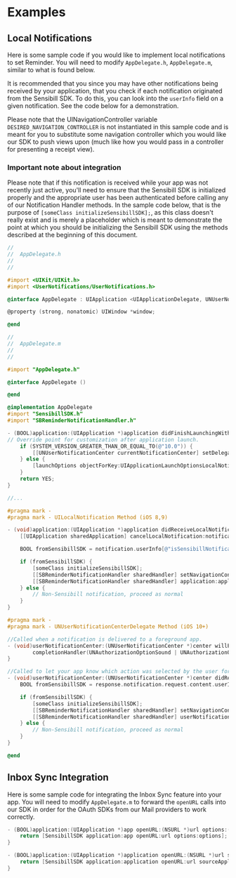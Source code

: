 # Examples
## Local Notifications

Here is some sample code if you would like to implement local notifications to set Reminder. You will need to modify `AppDelegate.h`, `AppDelegate.m`, similar to what is found below.

It is recommended that you since you may have other notifications being received by your application, that you check if each notification originated from the Sensibill SDK. To do this, you can look into the `userInfo` field on a given notification. See the code below for a demonstration.

Please note that the UINavigationController variable `DESIRED_NAVIGATION_CONTROLLER` is not instantiated in this sample code and is meant for you to substitute some navigation controller which you would like our SDK to push views upon (much like how you would pass in a controller for presenting a receipt view).

### Important note about integration

Please note that if this notification is received while your app was not recently just active, you'll need to ensure that the Sensibill SDK is initialized properly and the appropriate user has been authenticated before calling any of our Notification Handler methods. In the sample code below, that is the purpose of `[someClass initializeSensibillSDK];`, as this class doesn't really exist and is merely a placeholder which is meant to demonstrate the point at which you should be initializing the Sensibill SDK using the methods described at the beginning of this document.

```objective-c
//
//  AppDelegate.h
//
//

#import <UIKit/UIKit.h>
#import <UserNotifications/UserNotifications.h>

@interface AppDelegate : UIApplication <UIApplicationDelegate, UNUserNotificationCenterDelegate>

@property (strong, nonatomic) UIWindow *window;

@end

//
//  AppDelegate.m
//
//

#import "AppDelegate.h"

@interface AppDelegate ()

@end

@implementation AppDelegate
#import "SensibillSDK.h"
#import "SBReminderNotificationHandler.h"

- (BOOL)application:(UIApplication *)application didFinishLaunchingWithOptions:(NSDictionary *)launchOptions {
// Override point for customization after application launch.
    if (SYSTEM_VERSION_GREATER_THAN_OR_EQUAL_TO(@"10.0")) {
        [[UNUserNotificationCenter currentNotificationCenter] setDelegate:self];
    } else {
        [launchOptions objectForKey:UIApplicationLaunchOptionsLocalNotificationKey];
    }
    return YES;
}

//...

#pragma mark -
#pragma mark - UILocalNotification Method (iOS 8,9)

- (void)application:(UIApplication *)application didReceiveLocalNotification:(UILocalNotification *)notification {
    [[UIApplication sharedApplication] cancelLocalNotification:notification] ;

    BOOL fromSensibillSDK = notification.userInfo[@"isSensibillNotification"];

    if (fromSensibillSDK) {
        [someClass initializeSensibillSDK];
        [[SBReminderNotificationHandler sharedHandler] setNavigationControllerToUse:[self visibleViewController:self.window.rootViewController].navigationController];
        [[SBReminderNotificationHandler sharedHandler] application:application didReceiveLocalNotification:notification];
    } else {
        // Non-Sensibill notification, proceed as normal
    }
}

#pragma mark -
#pragma mark - UNUserNotificationCenterDelegate Method (iOS 10+)

//Called when a notification is delivered to a foreground app.
- (void)userNotificationCenter:(UNUserNotificationCenter *)center willPresentNotification:(UNNotification *)notification withCompletionHandler:(void (^)(UNNotificationPresentationOptions options))completionHandler {
        completionHandler(UNAuthorizationOptionSound | UNAuthorizationOptionAlert);
}

//Called to let your app know which action was selected by the user for a given notification.
- (void)userNotificationCenter:(UNUserNotificationCenter *)center didReceiveNotificationResponse:(UNNotificationResponse *)response withCompletionHandler:(void(^)())completionHandler {
    BOOL fromSensibillSDK = response.notification.request.content.userInfo[@"isSensibillNotification"];

    if (fromSensibillSDK) {
        [someClass initializeSensibillSDK];
        [[SBReminderNotificationHandler sharedHandler] setNavigationControllerToUse:[self visibleViewController:self.window.rootViewController].navigationController];
        [[SBReminderNotificationHandler sharedHandler] userNotificationCenter:center didReceiveNotificationResponse:response withCompletionHandler:completionHandler];
    } else {
        // Non-Sensibill notification, proceed as normal
    }
}

@end
```

## Inbox Sync Integration

Here is some sample code for integrating the Inbox Sync feature into your app. You will need to modify `AppDelegate.m` to forward the `openURL` calls into our SDK in order for the OAuth SDKs from our Mail providers to work correctly.

```objective-c
- (BOOL)application:(UIApplication *)app openURL:(NSURL *)url options:(NSDictionary *)options {
    return [SensibillSDK application:app openURL:url options:options];
}

- (BOOL)application:(UIApplication *)application openURL:(NSURL *)url sourceApplication:(NSString *)sourceApplication annotation:(id)annotation {
    return [SensibillSDK application:application openURL:url sourceApplication:sourceApplication annotation:annotation];
}
```
